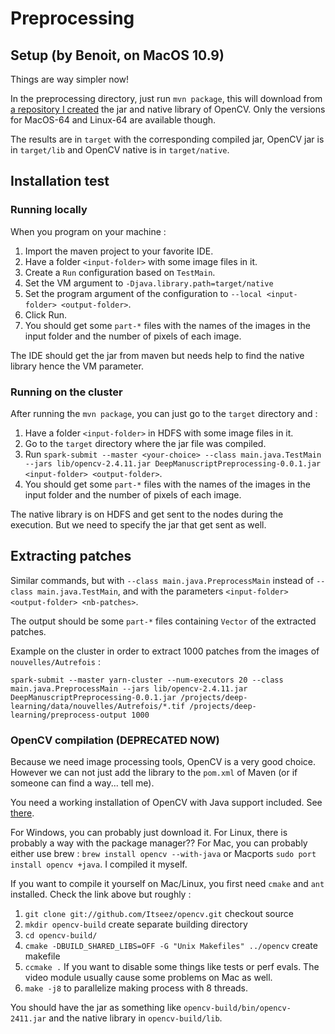 # Preprocessing #

## Setup (by Benoit, on MacOS 10.9) ##

Things are way simpler now!

In the preprocessing directory, just run `mvn package`, this will download from [a repository I created](https://github.com/Atanahel/opencv-maven-repo) the jar and native library of OpenCV. Only the versions for MacOS-64 and Linux-64 are available though.

The results are in `target` with the corresponding compiled jar, OpenCV jar is in `target/lib` and OpenCV native is in `target/native`.

## Installation test ##

### Running locally ###

When you program on your machine :

1.  Import the maven project to your favorite IDE.
1.  Have a folder `<input-folder>` with some image files in it.
1.  Create a `Run` configuration based on `TestMain`.
1.  Set the VM argument to `-Djava.library.path=target/native`
1.  Set the program argument of the configuration to `--local <input-folder> <output-folder>`.
1.  Click Run.
1.  You should get some `part-*` files with the names of the images in the input folder and the number of pixels of each image.

The IDE should get the jar from maven but needs help to find the native library hence the VM parameter.

### Running on the cluster ###

After running the `mvn package`, you can just go to the `target` directory and :

1.  Have a folder `<input-folder>` in HDFS with some image files in it.
1.  Go to the `target` directory where the jar file was compiled.
1.  Run `spark-submit --master <your-choice> --class main.java.TestMain --jars lib/opencv-2.4.11.jar DeepManuscriptPreprocessing-0.0.1.jar <input-folder> <output-folder>`.
1.  You should get some `part-*` files with the names of the images in the input folder and the number of pixels of each image.

The native library is on HDFS and get sent to the nodes during the execution. But we need to specify the jar that get sent as well.

## Extracting patches ##

Similar commands, but with `--class main.java.PreprocessMain` instead of `--class main.java.TestMain`, and with the parameters `<input-folder> <output-folder> <nb-patches>`.

The output should be some `part-*` files containing `Vector` of the extracted patches.

Example on the cluster in order to extract 1000 patches from the images of `nouvelles/Autrefois` :

`spark-submit --master yarn-cluster --num-executors 20 --class main.java.PreprocessMain --jars lib/opencv-2.4.11.jar DeepManuscriptPreprocessing-0.0.1.jar /projects/deep-learning/data/nouvelles/Autrefois/*.tif /projects/deep-learning/preprocess-output 1000`

### OpenCV compilation (DEPRECATED NOW) ###

Because we need image processing tools, OpenCV is a very good choice. However we can not just add the library to the `pom.xml` of Maven (or if someone can find a way... tell me).

You need a working installation of OpenCV with Java support included. See [there](http://docs.opencv.org/doc/tutorials/introduction/desktop_java/java_dev_intro.html).

For Windows, you can probably just download it.
For Linux, there is probably a way with the package manager??
For Mac, you can probably either use brew : `brew install opencv --with-java` or Macports `sudo port install opencv +java`. I compiled it myself.

If you want to compile it yourself on Mac/Linux, you first need `cmake` and `ant` installed. Check the link above but roughly :

1. `git clone git://github.com/Itseez/opencv.git` checkout source
1. `mkdir opencv-build` create separate building directory
1. `cd opencv-build/`
1. `cmake -DBUILD_SHARED_LIBS=OFF -G "Unix Makefiles" ../opencv` create makefile
1. `ccmake .` If you want to disable some things like tests or perf evals. The video module usually cause some problems on Mac as well.
1. `make -j8` to parallelize making process with 8 threads.

You should have the jar as something like `opencv-build/bin/opencv-2411.jar` and the native library in `opencv-build/lib`.
